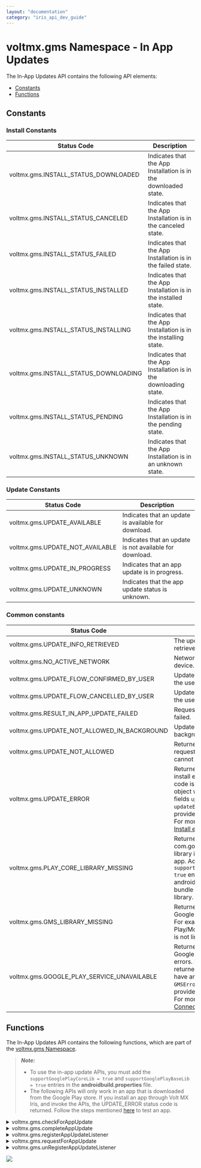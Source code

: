 ```yaml
---
layout: "documentation"
category: "iris_api_dev_guide"
---
```

                            


voltmx.gms Namespace - In App Updates
===================================

The In-App Updates API contains the following API elements:

*   [Constants](#constants)
*   [Functions](#functions)

Constants
---------

### Install Constants

  
| Status Code | Description |
| --- | --- |
| voltmx.gms.INSTALL\_STATUS\_DOWNLOADED | Indicates that the App Installation is in the downloaded state. |
| voltmx.gms.INSTALL\_STATUS\_CANCELED | Indicates that the App Installation is in the canceled state. |
| voltmx.gms.INSTALL\_STATUS\_FAILED | Indicates that the App Installation is in the failed state. |
| voltmx.gms.INSTALL\_STATUS\_INSTALLED | Indicates that the App Installation is in the installed state. |
| voltmx.gms.INSTALL\_STATUS\_INSTALLING | Indicates that the App Installation is in the installing state. |
| voltmx.gms.INSTALL\_STATUS\_DOWNLOADING | Indicates that the App Installation is in the downloading state. |
| voltmx.gms.INSTALL\_STATUS\_PENDING | Indicates that the App Installation is in the pending state. |
| voltmx.gms.INSTALL\_STATUS\_UNKNOWN | Indicates that the App Installation is in an unknown state. |

### Update Constants

  
| Status Code | Description |
| --- | --- |
| voltmx.gms.UPDATE\_AVAILABLE | Indicates that an update is available for download. |
| voltmx.gms.UPDATE\_NOT\_AVAILABLE | Indicates that an update is not available for download. |
| voltmx.gms.UPDATE\_IN\_PROGRESS | Indicates that an app update is in progress. |
| voltmx.gms.UPDATE\_UNKNOWN | Indicates that the app update status is unknown. |

### Common constants

  
| Status Code | Description |
| --- | --- |
| voltmx.gms.UPDATE\_INFO\_RETRIEVED | The update information is retrieved. |
| voltmx.gms.NO\_ACTIVE\_NETWORK | Network unavailable on the device. |
| voltmx.gms.UPDATE\_FLOW\_CONFIRMED\_BY\_USER | Update flow is confirmed by the user. |
| voltmx.gms.UPDATE\_FLOW\_CANCELLED\_BY\_USER | Update flow is canceled by the user. |
| voltmx.gms.RESULT\_IN\_APP\_UPDATE\_FAILED | Request for Update flow failed. |
| voltmx.gms.UPDATE\_NOT\_ALLOWED\_IN\_BACKGROUND | Update not allowed in the background. |
| voltmx.gms.UPDATE\_NOT\_ALLOWED | Returned when the requestForAppUpdate() cannot be invoked. |
| voltmx.gms.UPDATE\_ERROR | Returned when there are install errors. If this status code is returned, the info object will have additional fields `updateErrorCode` and `updateErrorMessage` that provides detailed information. For more information, refer [Install error codes](https://developer.android.com/reference/com/google/android/play/core/install/model/InstallErrorCode.html). |
| voltmx.gms.PLAY\_CORE\_LIBRARY\_MISSING | Returned when the com.google.android.play:core library is not bundled with the app. Add the `supportGooglePlayCoreLib = true` entry in the androidbuild.properties file to bundle the Google Play Core library. |
| voltmx.gms.GMS\_LIBRARY\_MISSING | Returned when there is Google Play Internal error. For example, the Google Play/Mobile Services library is not linked with the app. |
| voltmx.gms.GOOGLE\_PLAY\_SERVICE\_UNAVAILABLE | Returned when there are Google Play Connection errors. If this status code is returned, the info object will have an additional `GMSErrorCode` field that provides detailed information. For more information, refer [Connection Result](https://developers.google.com/android/reference/com/google/android/gms/common/ConnectionResult). |

Functions
---------

The In-App Updates API contains the following functions, which are part of the [voltmx.gms Namespace](voltmx.application_functions.html).

> **_Note:_**
> *   To use the in-app update APIs, you must add the `supportGooglePlayCoreLib = true` and `supportGooglePlayBaseLib = true` entries in the **androidbuild.properties** file.
> *   The following APIs will only work in an app that is downloaded from the Google Play store. If you install an app through Volt MX Iris, and invoke the APIs, the UPDATE\_ERROR status code is returned. Follow the steps mentioned [here](https://developer.android.com/guide/playcore/in-app-updates#internal-app-sharing) to test an app. 


<details close markdown="block"><summary>voltmx.gms.checkForAppUpdate</summary>
The checkForAppUpdate API checks if an update is available for the app, while the app is in use.

<b>Syntax</b>

`voltmx.gms.checkForAppUpdate({"statusCallback" : statusCallback})`

<b>Input Parameters</b>

**statusCallback** - A mandatory callback function that is executed after the execution of the API call is complete. When the API call is successful, the API returns the voltmx.gms.UPDATE\_INFO\_RETRIEVED statusCode.

The **statusCallback** function contains the result info JS Object that has the following details:

  
| Parameter | Description |
| --- | --- |
| updateAvailabilityStatus \[Integer\] | The status of availability of an update for the app. The parameter can return any of the [Update Constants](#update-constants). |
| updateTypesAllowed \[List\] | The type of updates allowed. Following are the supported types of updates: APP\_UPDATE\_TYPE\_FLEXIBLE APP\_UPDATE\_TYPE\_IMMEDIATE If there are no updates allowed, this parameter returns an empty list. |
| updateVersionCode \[Integer\] | The version code of the app available for update, if an update is available. |
| stalenessDays \[Integer\] | Number of days that have passed since the Google Play Store learns of an update. This information helps the app decide whether it must initiate a flexible or immediate update. If there is no update available or if there is no information on staleness, this parameter returns a null value. |
| updatePriority \[Integer\] | The in-app update priority that is defined by the developer (for the update) in the Google Play Developer API . |
| totalBytes \[Long\] | Total number of bytes to be downloaded for the update. |
| bytesDownloaded \[Long\] | Number of bytes downloaded so far. |
| installStatus \[Constant\] | The install status of the app update. The parameter can return any of the [Install Constants](#install-constants). |
| packageName \[String\] | Package name of the app that is to be updated. |
| statusCode \[Constant\] | The parameter can return any of the following [Common constants](#common-constants): voltmx.gms.UPDATE\_INFO\_RETRIEVED voltmx.gms.NO\_ACTIVE\_NETWORK voltmx.gms.UPDATE\_ERROR voltmx.gms.PLAY\_CORE\_LIBRARY\_MISSING voltmx.gms.GMS\_LIBRARY\_MISSING voltmx.gms.GOOGLE\_PLAY\_SERVICE\_UNAVAILABLE When the statusCode is voltmx.gms.GOOGLE\_PLAY\_SERVICE\_UNAVAILABLE, the API returns the GMSErrorCode key, an integer value. When the statusCode is voltmx.gms.UPDATE\_ERROR, the API returns the updateErrorCode and updateErrorMessage keys. |

  

<b>Example</b>

{% highlight voltMx %}function statusCallback(info) {  
	voltmx.print("updateAvailabilityStatus: " + info.updateAvailabilityStatus)  
	voltmx.print("updateTypesAllowed: " + info.updateTypesAllowed)  
	voltmx.print("updateVersionCode: " + info.updateVersionCode)  
	voltmx.print("stalenessDays: " + info.stalenessDays)  
	voltmx.print("updatePriority: " + info.updatePriority)  
	voltmx.print("totalBytes: " + info.totalBytes)  
	voltmx.print("bytesDownloaded: " + info.bytesDownloaded)  
	voltmx.print("installStatus: " + info.installStatus)  
	voltmx.print("packageName: " + info.packageName)  
        voltmx.print("statusCode: " + info.statusCode)  
}
  
voltmx.gms.checkForAppUpdate({"statusCallback" : statusCallback})
{% endhighlight %}

<b>Return Value</b>

None

<b>Platform Availability</b>

Android
</details>



<details close markdown="block"><summary id="completeAppUpdate">voltmx.gms.completeAppUpdate</summary>
  The completeAppUpdate API must be invoked in case of a flexible app update flow, to complete the app update. Invoke this API to complete an app update that was started by using the [voltmx.gms.requestForAppUpdate API](#requestForAppUpdate) and is in the DOWNLOADED state.

<b>Syntax</b>

`voltmx.gms.completeAppUpdate({"statusCallback" : statusCallback});`

<b>Input Parameters</b>

**statusCallback** - A mandatory callback function that is executed after the execution of the API call is complete. The callback function contains the result info JS Object that has the following details:

  
| Parameter | Description |
| --- | --- |
| statusCode \[Constant\] | A [staus code](#constants) constant. The parameter can return any of the following [Common constants](#common-constants): voltmx.gms.UPDATE\_ERROR voltmx.gms.PLAY\_CORE\_LIBRARY\_MISSING voltmx.gms.GMS\_LIBRARY\_MISSING voltmx.gms.GOOGLE\_PLAY\_SERVICE\_UNAVAILABLE |

 

<b>Example</b>

{% highlight voltMx %}function statusCallback(info) {  
                    voltmx.print(info)  
        }  
        voltmx.gms.completeAppUpdate({"statusCallback" : statusCallback})
{% endhighlight %}

<b>Return Value</b>

None

<b>Remarks</b>

In case of flexible update, when you invoke the completeAppUpdate API in the foreground, a full-screen UI appears and the app restarts in the background. After the update is installed, the app restarts in the foreground. If you invoke the completeAppUpdate API in the background, the app update is silently installed in the background, without obscuring the app experience.

When the user moves the app into the foreground, HCL recommends that you check if an app update is waiting to be installed. If the app has an update in the INSTALL\_STATUS\_DOWNLOADED state, you must display a notification to the user requesting that they install the update, as the update data occupies space on the device storage.

<b>Platform Availability</b>

Android
</details>





<details close markdown="block"><summary id="registerAppUpdateListener">voltmx.gms.registerAppUpdateListener</summary>
  The registerAppUpdateListener API is used to register to callbacks that monitor the install status of the app update.

> **_Note:_** Monitoring the update state is only required for flexible updates. Once the flexible download begins, the app must monitor the update state to recognize when the update can be installed, and to display the update progress on the app UI. For immediate updates, Google Play handles the download and installation of the update.

Syntax

`voltmx.gms.registerAppUpdateListener({"statusCallback" : statusCallback})`

Input Parameters

**statusCallback** - A mandatory callback function that is executed after the execution of the API call is complete. The callback function contains the result info JS Object that has the following details:

  
| Parameter | Description |
| --- | --- |
| statusCode \[Constant\] | An [Install Constant](#install-constants). |
| downloadingInfo | This parameter is only populated when the **statusCode** is INSTALL\_STATUS\_DOWNLOADING and contains the following information: **totalBytes** \[Long\]: Total number of bytes to be downloaded for the update. **bytesDownloaded** \[Long\]: Number of bytes downloaded so far. |

  

Example

{% highlight voltMx %}function statusCallback(info) {  
          voltmx.print(info.statusCode)  
          voltmx.print(info.statusMessage)  
          if(info.statusCode == voltmx.gms.INSTALL_STATUS_DOWNLOADING){  
              voltmx.print(info.downloadingInfo.bytesDownloaded)  
              voltmx.print(info.downloadingInfo.totalBytes)                  
          }  
  }  
  voltmx.gms.registerAppUpdateListener({"statusCallback" : statusCallback})
{% endhighlight %}

Return Value

None

Remarks

*   After the task is complete, HCL recommends that you unregister from the callbacks by using the voltmx.gms.unRegisterAppUpdateListener API.
*   When you invoke the registerAppUpdateListener API, any registered callbacks are overridden.

Platform Availability

Android
</details>




<details close markdown="block"><summary id="requestForAppUpdate">voltmx.gms.requestForAppUpdate</summary>
  The requestForAppUpdate API starts the specified app update flow, if an update is available, while the app is in use.

In case of flexible update, when you invoke the requestForAppUpdate API, the app update is downloaded. You must then invoke the [voltmx.gms.completeAppUpdate API](#completeAppUpdate) to install and restart the app.

In case of immediate update, when you invoke the requestForAppUpdate API, the app update is downloaded and installed, and then the app restarts.

Syntax

`voltmx.gms.requestForAppUpdate({"statusCallback" : statusCallback, "updateType" : voltmx.gms.APP\_UPDATE\_TYPE\_IMMEDIATE})`

Input Parameters

  
| Parameter | Description |
| --- | --- |
| statusCallback \[Dictionary\] | A mandatory callback function that is executed after the execution of the API call is complete. The callback function contains the result info JS Object that has the following details: **statusCode** \[Constant\]: An [Common constant](#common-constants) or an [Update Constant](#update-constants) (except the voltmx.gms.UPDATE\_AVAILABLE Constant ). |
| updateType \[Object\] - Optional | An Object that specifies the type of update flow. Following are the supported types of updates: APP\_UPDATE\_TYPE\_FLEXIBLE: A constant that specifies the update type as flexible. APP\_UPDATE\_TYPE\_IMMEDIATE: A constant that specifies the update type as immediate. The default type is APP\_UPDATE\_TYPE\_FLEXIBLE. |

  
Example

{% highlight voltMx %}function statusCallback(info) {  
            voltmx.print("statusCallback" + info)  
        }  
        voltmx.gms.requestForAppUpdate({"statusCallback" : statusCallback, "updateType" : voltmx.gms.APP_UPDATE_TYPE_IMMEDIATE})
{% endhighlight %}

Return Value

None

Remarks

*   In case of flexible flow ,the API returns one of the following status codes in the statusCallback:

*   **UPDATE\_FLOW\_CONFIRMED\_BY\_USER**: The user has accepted the update request.
*   **UPDATE\_FLOW\_CANCELLED\_BY\_USER**: The user has denied the update request.
*   **RESULT\_IN\_APP\_UPDATE\_FAILED**: Something failed during the confirmation of the request. For example, the user terminates the app before responding to the update request.

*   In case of immediate flow, the API returns one of the following status codes in the statusCallback:

*   **UPDATE\_FLOW\_CONFIRMED\_BY\_USER**: The user has accepted the update request, and the update is successful. (In practice, the app must not receive this status code, as it is already updated)
*   **UPDATE\_FLOW\_CANCELLED\_BY\_USER**: The user has denied or canceled the update.
*   **RESULT\_IN\_APP\_UPDATE\_FAILED**: The flow failed either during the confirmation of the request, the download, or the installation of the update.

*   If you invoke this API when the [voltmx.gms.checkForAppUpdate](#checkForAppUpdate) API returns the **UPDATE\_NOT\_AVAILABLE** or **UPDATE\_UNKNOWN** status codes, the API call is ignored and the same statusCode is returned.
*   In case of flexible update flow, if you invoke this API when the [voltmx.gms.checkForAppUpdate](#checkForAppUpdate) API returns the **UPDATE\_IN\_PROGRESS** status code, the **UPDATE\_IN\_PROGRESS** status code is returned.
*   If you invoke this API when the app is running in the background, the API call is ignored and the **UPDATE\_NOT\_ALLOWED\_IN\_BACKGROUND** status code is returned.
*   In case of immediate update flow, when the user provides consent to install the update, Google Play displays the app update progress in full-screen mode for the entire duration of the update.
    
    During the update, if the user closes or terminates the app, the update must continue to be downloaded and installed in the background, without any additional confirmation from the user.
    
    However, when the app returns to the foreground, you must verify that the update is not stalled in the **UPDATE\_IN\_PROGRESS** state. If the update is stalled, you must invoke the **requestForAppUpdate** API as follows:
    
    voltmx.gms.requestForAppUpdate({"statusCallback" : statusCallback, "updateType" : voltmx.gms.APP\_UPDATE\_TYPE\_IMMEDIATE})
    
    You can track the foregroud state by registering for the onforeground callback, by using the [voltmx.application.setApplicationCallbacks](voltmx.application_functions.html#setappli) API.
    

Platform Availability

Android
</details>

<details close markdown="block"><summary>voltmx.gms.unRegisterAppUpdateListener</summary>
 The unRegisterAppUpdateListener API is used to unregister from callbacks that were registered to by using the [voltmx.gms.registerAppUpdateListener](#registerAppUpdateListener) API.

Syntax

`voltmx.gms.unRegisterAppUpdateListener()`

Input Parameters

None

  

Example

{% highlight voltMx %}voltmx.gms.unRegisterAppUpdateListener()  
}
{% endhighlight %}

Return Value

None

Platform Availability

Android
</details>





<!-- [![Closed](../Skins/Default/Stylesheets/Images/transparent.gif)](javascript:void(0);)[voltmx.gms.checkForAppUpdate](javascript:void(0);) 

* * *

The checkForAppUpdate API checks if an update is available for the app, while the app is in use.

Syntax

voltmx.gms.checkForAppUpdate({"statusCallback" : statusCallback})

Input Parameters

**statusCallback** - A mandatory callback function that is executed after the execution of the API call is complete. When the API call is successful, the API returns the voltmx.gms.UPDATE\_INFO\_RETRIEVED statusCode.

The **statusCallback** function contains the result info JS Object that has the following details:

  
| Parameter | Description |
| --- | --- |
| updateAvailabilityStatus \[Integer\] | The status of availability of an update for the app. The parameter can return any of the [Update Constants](#update-constants). |
| updateTypesAllowed \[List\] | The type of updates allowed. Following are the supported types of updates: APP\_UPDATE\_TYPE\_FLEXIBLE APP\_UPDATE\_TYPE\_IMMEDIATE If there are no updates allowed, this parameter returns an empty list. |
| updateVersionCode \[Integer\] | The version code of the app available for update, if an update is available. |
| stalenessDays \[Integer\] | Number of days that have passed since the Google Play Store learns of an update. This information helps the app decide whether it must initiate a flexible or immediate update. If there is no update available or if there is no information on staleness, this parameter returns a null value. |
| updatePriority \[Integer\] | The in-app update priority that is defined by the developer (for the update) in the Google Play Developer API . |
| totalBytes \[Long\] | Total number of bytes to be downloaded for the update. |
| bytesDownloaded \[Long\] | Number of bytes downloaded so far. |
| installStatus \[Constant\] | The install status of the app update. The parameter can return any of the [Install Constants](#install-constants). |
| packageName \[String\] | Package name of the app that is to be updated. |
| statusCode \[Constant\] | The parameter can return any of the following [Common constants](#common-constants): voltmx.gms.UPDATE\_INFO\_RETRIEVED voltmx.gms.NO\_ACTIVE\_NETWORK voltmx.gms.UPDATE\_ERROR voltmx.gms.PLAY\_CORE\_LIBRARY\_MISSING voltmx.gms.GMS\_LIBRARY\_MISSING voltmx.gms.GOOGLE\_PLAY\_SERVICE\_UNAVAILABLE When the statusCode is voltmx.gms.GOOGLE\_PLAY\_SERVICE\_UNAVAILABLE, the API returns the GMSErrorCode key, an integer value. When the statusCode is voltmx.gms.UPDATE\_ERROR, the API returns the updateErrorCode and updateErrorMessage keys. |

  

Example

{% highlight voltMx %}function statusCallback(info) {  
	voltmx.print("updateAvailabilityStatus: " + info.updateAvailabilityStatus)  
	voltmx.print("updateTypesAllowed: " + info.updateTypesAllowed)  
	voltmx.print("updateVersionCode: " + info.updateVersionCode)  
	voltmx.print("stalenessDays: " + info.stalenessDays)  
	voltmx.print("updatePriority: " + info.updatePriority)  
	voltmx.print("totalBytes: " + info.totalBytes)  
	voltmx.print("bytesDownloaded: " + info.bytesDownloaded)  
	voltmx.print("installStatus: " + info.installStatus)  
	voltmx.print("packageName: " + info.packageName)  
        voltmx.print("statusCode: " + info.statusCode)  
}
  
voltmx.gms.checkForAppUpdate({"statusCallback" : statusCallback})
{% endhighlight %}

Return Value

None

Platform Availability

Android

[![Closed](../Skins/Default/Stylesheets/Images/transparent.gif)](javascript:void(0);)[voltmx.gms.completeAppUpdate](javascript:void(0);) 

* * *

The completeAppUpdate API must be invoked in case of a flexible app update flow, to complete the app update. Invoke this API to complete an app update that was started by using the [voltmx.gms.requestForAppUpdate API](#requestForAppUpdate) and is in the DOWNLOADED state.

Syntax

voltmx.gms.completeAppUpdate({"statusCallback" : statusCallback});

Input Parameters

**statusCallback** - A mandatory callback function that is executed after the execution of the API call is complete. The callback function contains the result info JS Object that has the following details:

  
| Parameter | Description |
| --- | --- |
| statusCode \[Constant\] | A [staus code](#constants) constant. The parameter can return any of the following [Common constants](#common-constants): voltmx.gms.UPDATE\_ERROR voltmx.gms.PLAY\_CORE\_LIBRARY\_MISSING voltmx.gms.GMS\_LIBRARY\_MISSING voltmx.gms.GOOGLE\_PLAY\_SERVICE\_UNAVAILABLE |

 

Example

{% highlight voltMx %}function statusCallback(info) {  
                    voltmx.print(info)  
        }  
        voltmx.gms.completeAppUpdate({"statusCallback" : statusCallback})
{% endhighlight %}

Return Value

None

Remarks

In case of flexible update, when you invoke the completeAppUpdate API in the foreground, a full-screen UI appears and the app restarts in the background. After the update is installed, the app restarts in the foreground. If you invoke the completeAppUpdate API in the background, the app update is silently installed in the background, without obscuring the app experience.

When the user moves the app into the foreground, HCL recommends that you check if an app update is waiting to be installed. If the app has an update in the INSTALL\_STATUS\_DOWNLOADED state, you must display a notification to the user requesting that they install the update, as the update data occupies space on the device storage.

Platform Availability

Android

[![Closed](../Skins/Default/Stylesheets/Images/transparent.gif)](javascript:void(0);)[voltmx.gms.registerAppUpdateListener](javascript:void(0);) 

* * *

The registerAppUpdateListener API is used to register to callbacks that monitor the install status of the app update.

> **_Note:_** Monitoring the update state is only required for flexible updates. Once the flexible download begins, the app must monitor the update state to recognize when the update can be installed, and to display the update progress on the app UI. For immediate updates, Google Play handles the download and installation of the update.

Syntax

voltmx.gms.registerAppUpdateListener({"statusCallback" : statusCallback})

Input Parameters

**statusCallback** - A mandatory callback function that is executed after the execution of the API call is complete. The callback function contains the result info JS Object that has the following details:

  
| Parameter | Description |
| --- | --- |
| statusCode \[Constant\] | An [Install Constant](#install-constants). |
| downloadingInfo | This parameter is only populated when the **statusCode** is INSTALL\_STATUS\_DOWNLOADING and contains the following information: **totalBytes** \[Long\]: Total number of bytes to be downloaded for the update. **bytesDownloaded** \[Long\]: Number of bytes downloaded so far. |

  

Example

{% highlight voltMx %}function statusCallback(info) {  
          voltmx.print(info.statusCode)  
          voltmx.print(info.statusMessage)  
          if(info.statusCode == voltmx.gms.INSTALL_STATUS_DOWNLOADING){  
              voltmx.print(info.downloadingInfo.bytesDownloaded)  
              voltmx.print(info.downloadingInfo.totalBytes)                  
          }  
  }  
  voltmx.gms.registerAppUpdateListener({"statusCallback" : statusCallback})
{% endhighlight %}

Return Value

None

Remarks

*   After the task is complete, HCL recommends that you unregister from the callbacks by using the voltmx.gms.unRegisterAppUpdateListener API.
*   When you invoke the registerAppUpdateListener API, any registered callbacks are overridden.

Platform Availability

Android

[![Closed](../Skins/Default/Stylesheets/Images/transparent.gif)](javascript:void(0);)[voltmx.gms.requestForAppUpdate](javascript:void(0);) 

* * *

The requestForAppUpdate API starts the specified app update flow, if an update is available, while the app is in use.

In case of flexible update, when you invoke the requestForAppUpdate API, the app update is downloaded. You must then invoke the [voltmx.gms.completeAppUpdate API](#completeAppUpdate) to install and restart the app.

In case of immediate update, when you invoke the requestForAppUpdate API, the app update is downloaded and installed, and then the app restarts.

Syntax

voltmx.gms.requestForAppUpdate({"statusCallback" : statusCallback, "updateType" : voltmx.gms.APP\_UPDATE\_TYPE\_IMMEDIATE})

Input Parameters

  
| Parameter | Description |
| --- | --- |
| statusCallback \[Dictionary\] | A mandatory callback function that is executed after the execution of the API call is complete. The callback function contains the result info JS Object that has the following details: **statusCode** \[Constant\]: An [Common constant](#common-constants) or an [Update Constant](#update-constants) (except the voltmx.gms.UPDATE\_AVAILABLE Constant ). |
| updateType \[Object\] - Optional | An Object that specifies the type of update flow. Following are the supported types of updates: APP\_UPDATE\_TYPE\_FLEXIBLE: A constant that specifies the update type as flexible. APP\_UPDATE\_TYPE\_IMMEDIATE: A constant that specifies the update type as immediate. The default type is APP\_UPDATE\_TYPE\_FLEXIBLE. |

  

Example

{% highlight voltMx %}function statusCallback(info) {  
            voltmx.print("statusCallback" + info)  
        }  
        voltmx.gms.requestForAppUpdate({"statusCallback" : statusCallback, "updateType" : voltmx.gms.APP_UPDATE_TYPE_IMMEDIATE})
{% endhighlight %}

Return Value

None

Remarks

*   In case of flexible flow ,the API returns one of the following status codes in the statusCallback:

*   **UPDATE\_FLOW\_CONFIRMED\_BY\_USER**: The user has accepted the update request.
*   **UPDATE\_FLOW\_CANCELLED\_BY\_USER**: The user has denied the update request.
*   **RESULT\_IN\_APP\_UPDATE\_FAILED**: Something failed during the confirmation of the request. For example, the user terminates the app before responding to the update request.

*   In case of immediate flow, the API returns one of the following status codes in the statusCallback:

*   **UPDATE\_FLOW\_CONFIRMED\_BY\_USER**: The user has accepted the update request, and the update is successful. (In practice, the app must not receive this status code, as it is already updated)
*   **UPDATE\_FLOW\_CANCELLED\_BY\_USER**: The user has denied or canceled the update.
*   **RESULT\_IN\_APP\_UPDATE\_FAILED**: The flow failed either during the confirmation of the request, the download, or the installation of the update.

*   If you invoke this API when the [voltmx.gms.checkForAppUpdate](#checkForAppUpdate) API returns the **UPDATE\_NOT\_AVAILABLE** or **UPDATE\_UNKNOWN** status codes, the API call is ignored and the same statusCode is returned.
*   In case of flexible update flow, if you invoke this API when the [voltmx.gms.checkForAppUpdate](#checkForAppUpdate) API returns the **UPDATE\_IN\_PROGRESS** status code, the **UPDATE\_IN\_PROGRESS** status code is returned.
*   If you invoke this API when the app is running in the background, the API call is ignored and the **UPDATE\_NOT\_ALLOWED\_IN\_BACKGROUND** status code is returned.
*   In case of immediate update flow, when the user provides consent to install the update, Google Play displays the app update progress in full-screen mode for the entire duration of the update.
    
    During the update, if the user closes or terminates the app, the update must continue to be downloaded and installed in the background, without any additional confirmation from the user.
    
    However, when the app returns to the foreground, you must verify that the update is not stalled in the **UPDATE\_IN\_PROGRESS** state. If the update is stalled, you must invoke the **requestForAppUpdate** API as follows:
    
    voltmx.gms.requestForAppUpdate({"statusCallback" : statusCallback, "updateType" : voltmx.gms.APP\_UPDATE\_TYPE\_IMMEDIATE})
    
    You can track the foregroud state by registering for the onforeground callback, by using the [voltmx.application.setApplicationCallbacks](voltmx.application_functions.html#setappli) API.
    

Platform Availability

Android

[![Closed](../Skins/Default/Stylesheets/Images/transparent.gif)](javascript:void(0);)[voltmx.gms.unRegisterAppUpdateListener](javascript:void(0);) 

* * *

The unRegisterAppUpdateListener API is used to unregister from callbacks that were registered to by using the [voltmx.gms.registerAppUpdateListener](#registerAppUpdateListener) API.

Syntax

voltmx.gms.unRegisterAppUpdateListener()

Input Parameters

None

  

Example

{% highlight voltMx %}voltmx.gms.unRegisterAppUpdateListener()  
}
{% endhighlight %}

Return Value

None

Platform Availability

Android -->

![](resources/prettify/onload.png)
